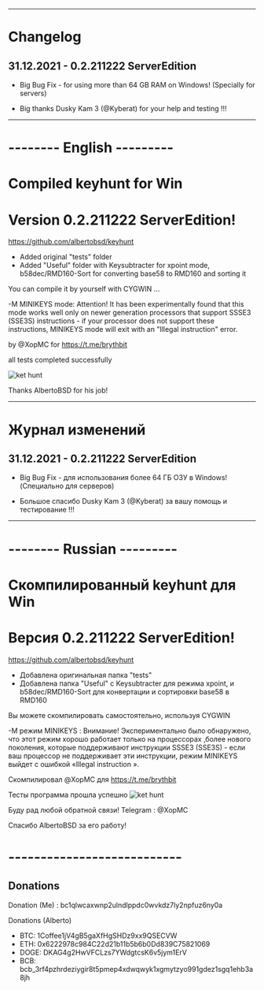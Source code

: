 ----------------------------
# Changelog  
## 31.12.2021  - 0.2.211222 ServerEdition

* Big Bug Fix - for using more than 64 GB RAM on Windows!  (Specially for servers)
  
* Big thanks Dusky Kam 3 (@Kyberat) for your help and testing !!!  

----------------------------



# -------- English ---------
# Compiled keyhunt for Win
# Version 0.2.211222 ServerEdition!
https://github.com/albertobsd/keyhunt

* Added original "tests" folder
* Added "Useful" folder with Keysubtracter for xpoint mode, b58dec/RMD160-Sort for converting base58 to RMD160 and sorting it


You can compile it by yourself with CYGWIN ...

-M MINIKEYS mode:
Attention! It has been experimentally found that this mode works well only on newer generation processors that support SSSE3 (SSE3S) instructions - if your processor does not support these instructions, MINIKEYS mode will exit with an "Illegal instruction" error. 

by @XopMC for https://t.me/brythbit

all tests completed successfully

![ket hunt](https://user-images.githubusercontent.com/89750173/144014309-c5277175-1766-4825-80f3-821645e1b2d2.PNG)


Thanks AlbertoBSD for his job!




----------------------------
# Журнал изменений
## 31.12.2021 - 0.2.211222 ServerEdition

* Big Bug Fix - для использования более 64 ГБ ОЗУ в Windows! (Специально для серверов)

* Большое спасибо Dusky Kam 3 (@Kyberat) за вашу помощь и тестирование !!!
----------------------------


# -------- Russian ---------
# Скомпилированный keyhunt для Win
# Версия 0.2.211222 ServerEdition!
https://github.com/albertobsd/keyhunt

* Добавлена оригинальная папка "tests"
* Добавлена папка "Useful" с Keysubtracter для режима xpoint, и b58dec/RMD160-Sort для конвертации и сортировки base58 в RMD160

Вы можете скомпилировать самостоятельно, используя CYGWIN

-M режим MINIKEYS :
Внимание! Экспериментально было обнаружено, что этот режим хорошо работает только на процессорах ,более нового поколения, которые поддерживают инструкции SSSE3 (SSE3S) - если ваш процессор не поддерживает эти инструкции, режим MINIKEYS выйдет с ошибкой «Illegal instruction ».

Скомпилировал @XopMC для https://t.me/brythbit

Тесты программа прошла успешно
![ket hunt](https://user-images.githubusercontent.com/89750173/144014347-5694c8ca-0276-46df-9d5a-02c4882f6663.PNG)


Буду рад любой обратной связи! 
Telegram : @XopMC 

Спасибо AlbertoBSD за его работу!
# ---------------------------

## Donations

Donation (Me) : bc1qlwcaxwnp2ulndlppdc0wvkdz7ly2npfuz6ny0a

Donations (Alberto)

- BTC: 1Coffee1jV4gB5gaXfHgSHDz9xx9QSECVW
- ETH: 0x6222978c984C22d21b11b5b6b0Dd839C75821069
- DOGE: DKAG4g2HwVFCLzs7YWdgtcsK6v5jym1ErV
- BCB: bcb_3rf4pzhrdeziygir8t5pmep4xdwqwyk1xgmytzyo991gdez1sgq1ehb3a8jh
